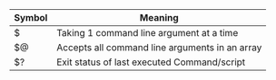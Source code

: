|Symbol|Meaning|
|---|---|
|$| Taking 1 command line argument at a time |
|$@|Accepts all command line arguments in an array|
|$?|Exit status of last executed Command/script|
